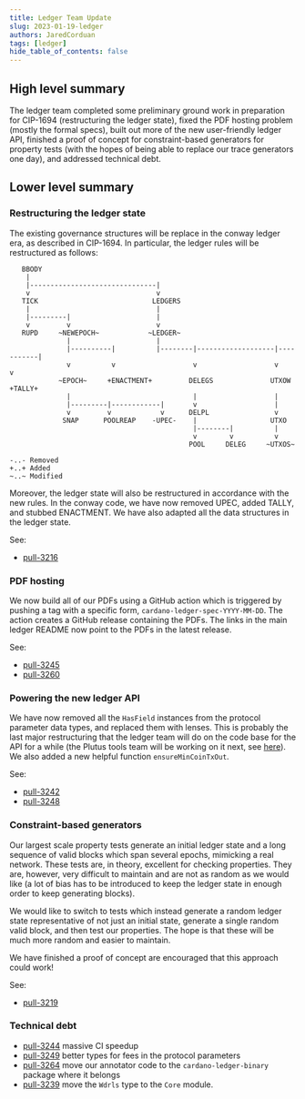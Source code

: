 ```yaml
---
title: Ledger Team Update
slug: 2023-01-19-ledger
authors: JaredCorduan
tags: [ledger]
hide_table_of_contents: false
---
```


## High level summary

The ledger team completed some preliminary ground work in preparation for CIP-1694
(restructuring the ledger state),
fixed the PDF hosting problem (mostly the formal specs),
built out more of the new user-friendly ledger API,
finished a proof of concept for constraint-based generators for property tests
(with the hopes of being able to replace our trace generators one day),
and addressed technical debt.

## Lower level summary

### Restructuring the ledger state

The existing governance structures will be replace in the conway ledger era,
as described in CIP-1694.
In particular, the ledger rules will be restructured as follows:


```
   BBODY
    |
    |-------------------------------|
    v                               v
   TICK                            LEDGERS
    |                               |
    |---------|                     |
    v         v                     v
   RUPD     ~NEWEPOCH~            ~LEDGER~
              |                     |
              |----------|          |--------|-------------------|-----------|
              v          v                   v                   v           v
            ~EPOCH~     +ENACTMENT+         DELEGS              UTXOW       +TALLY+
              |                              |                   |
              |---------|------------|       v                   |
              v         v            v      DELPL                v
             SNAP      POOLREAP    -UPEC-    |                  UTXO
                                             |--------|          |
                                             v        v          v
                                            POOL     DELEG     ~UTXOS~

-..- Removed
+..+ Added
~..~ Modified
```

Moreover, the ledger state will also be restructured in accordance with the new rules.
In the conway code, we have now removed UPEC, added TALLY, and stubbed ENACTMENT.
We have also adapted all the data structures in the ledger state.

See:

* [pull-3216]

### PDF hosting

We now build all of our PDFs using a GitHub action which is triggered by pushing a tag
with a specific form, `cardano-ledger-spec-YYYY-MM-DD`.
The action creates a GitHub release containing the PDFs.
The links in the main ledger README now point to the PDFs in the latest release.

See:

* [pull-3245]
* [pull-3260]

### Powering the new ledger API

We have now removed all the `HasField` instances from the protocol parameter data types,
and replaced them with lenses.
This is probably the last major restructuring that the ledger team will do on the code base
for the API for a while
(the Plutus tools team will be working on it next, see [here](https://github.com/input-output-hk/cardano-ledger/projects/5)).
We also added a new helpful function `ensureMinCoinTxOut`.

See:

* [pull-3242]
* [pull-3248]

### Constraint-based generators

Our largest scale property tests generate an initial ledger state and a long sequence of valid blocks
which span several epochs, mimicking a real network.
These tests are, in theory, excellent for checking properties.
They are, however, very difficult to maintain and are not as random as we would like
(a lot of bias has to be introduced to keep the ledger state in enough order to keep generating blocks).

We would like to switch to tests which instead generate a random ledger state representative
of not just an initial state, generate a single random valid block, and then test our properties.
The hope is that these will be much more random and easier to maintain.

We have finished a proof of concept are encouraged that this approach could work!

See:

* [pull-3219]

### Technical debt

* [pull-3244] massive CI speedup
* [pull-3249] better types for fees in the protocol parameters
* [pull-3264] move our annotator code to the `cardano-ledger-binary` package where it belongs
* [pull-3239] move the `Wdrls` type to the `Core` module.


[pull-3244]: https://github.com/input-output-hk/cardano-ledger/pull/3244
[pull-3245]: https://github.com/input-output-hk/cardano-ledger/pull/3245
[pull-3248]: https://github.com/input-output-hk/cardano-ledger/pull/3248
[pull-3249]: https://github.com/input-output-hk/cardano-ledger/pull/3249
[pull-3260]: https://github.com/input-output-hk/cardano-ledger/pull/3260
[pull-3264]: https://github.com/input-output-hk/cardano-ledger/pull/3264
[pull-3239]: https://github.com/input-output-hk/cardano-ledger/pull/3239
[pull-3242]: https://github.com/input-output-hk/cardano-ledger/pull/3242
[pull-3216]: https://github.com/input-output-hk/cardano-ledger/pull/3216
[pull-3219]: https://github.com/input-output-hk/cardano-ledger/pull/3219
